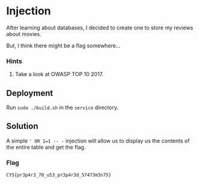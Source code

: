 # Injection

After learning about databases, I decided to create one to store my reviews about movies.

But, I think there might be a flag somewhere...

### Hints
1. Take a look at OWASP TOP 10 2017.

## Deployment

Run `sudo ./build.sh` in the `service` directory.

## Solution

A simple `' OR 1=1 -- -` injection will allow us to display us the contents of the entire table and get the flag.

### Flag
`CYS{pr3p4r3_70_u53_pr3p4r3d_57473m3n75}`

